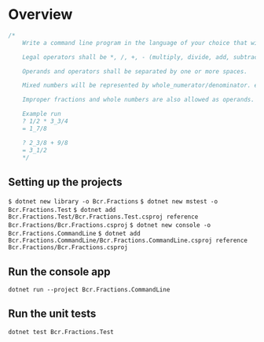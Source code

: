 # Overview

```csharp
/*
    Write a command line program in the language of your choice that will take operations on fractions as an input and produce a fractional result.

    Legal operators shall be *, /, +, - (multiply, divide, add, subtract).

    Operands and operators shall be separated by one or more spaces.

    Mixed numbers will be represented by whole_numerator/denominator. e.g. "3_1/4".

    Improper fractions and whole numbers are also allowed as operands.

    Example run
    ? 1/2 * 3_3/4
    = 1_7/8

    ? 2_3/8 + 9/8
    = 3_1/2
    */
```

## Setting up the projects

`$ dotnet new library -o Bcr.Fractions`
`$ dotnet new mstest -o Bcr.Fractions.Test`
`$ dotnet add Bcr.Fractions.Test/Bcr.Fractions.Test.csproj reference Bcr.Fractions/Bcr.Fractions.csproj`
`$ dotnet new console -o Bcr.Fractions.CommandLine`
`$ dotnet add Bcr.Fractions.CommandLine/Bcr.Fractions.CommandLine.csproj reference Bcr.Fractions/Bcr.Fractions.csproj`

## Run the console app

`dotnet run --project Bcr.Fractions.CommandLine`

## Run the unit tests

`dotnet test Bcr.Fractions.Test`
